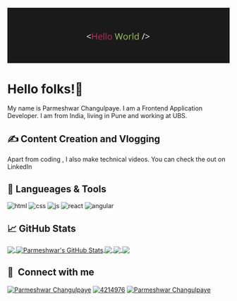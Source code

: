 

<!--
**changulpaye/changulpaye** is a ✨ _special_ ✨ repository because its `README.md` (this file) appears on your GitHub profile.

Here are some ideas to get you started:

- 🔭 I’m currently working on ...
- 🌱 I’m currently learning ...
- 👯 I’m looking to collaborate on ...
- 🤔 I’m looking for help with ...
- 💬 Ask me about ...
- 📫 How to reach me: ...
- 😄 Pronouns: ...
- ⚡ Fun fact: ...
-->
![Header](https://github.com/changulpaye/changulpaye/blob/main/banner.png)

# Hello folks!👋

My name is Parmeshwar Changulpaye. I am a Frontend Application Developer. I am from India, living in Pune and working at UBS.

## &#x270d; Content Creation and Vlogging

Apart from coding , I also make technical videos. You can check the out on LinkedIn

## 🔧 Langueages & Tools
<p align='left'>
  <img src="https://upload.wikimedia.org/wikipedia/commons/thumb/6/61/HTML5_logo_and_wordmark.svg/2048px-HTML5_logo_and_wordmark.svg.png" alt="html" width="40" height="40">
  <img src='https://upload.wikimedia.org/wikipedia/commons/thumb/d/d5/CSS3_logo_and_wordmark.svg/1200px-CSS3_logo_and_wordmark.svg.png' alt="css" width="40" height="40">
  <img src='https://upload.wikimedia.org/wikipedia/commons/6/6a/JavaScript-logo.png' height='30' width='auto' alt="js">
   <img src="https://upload.wikimedia.org/wikipedia/commons/thumb/a/a7/React-icon.svg/1280px-React-icon.svg.png" alt="react" width="auto" height="40"/>
   <img src="https://angular.io/assets/images/logos/angular/angular.svg" alt="angular" width="40" height="40"/>
</p>


## &#x1f4c8; GitHub Stats
<a href="https://github.com/changulpaye/changulpaye">
  <img align="center" src="https://github-readme-stats.vercel.app/api/top-langs/?username=changulpaye&title_color=ffffff&text_color=c9cacc&icon_color=2bbc8a&bg_color=1d1f21&langs_count=3" />
</a>
<a href="https://github.com/changulpaye/changulpaye">
  <img align="center" src="https://github-readme-stats.vercel.app/api?username=changulpaye&show_icons=true&line_height=27&count_private=true&title_color=ffffff&text_color=c9cacc&icon_color=2bbc8a&bg_color=1d1f21" alt="Parmeshwar's GitHub Stats" />
</a>
<a href="https://github.com/changulpaye/changulpaye">
   <img align="center" src="https://github-readme-stats.vercel.app/api/pin/?username=changulpaye&repo=todo-list-react-redux&title_color=ffffff&text_color=c9cacc&icon_color=2bbc8a&bg_color=1d1f21" />
</a>
<a href="https://github.com/changulpaye/changulpaye">
   <img align="center" src="https://github-readme-stats.vercel.app/api/pin/?username=changulpaye&cowin-vaccine&title_color=ffffff&text_color=c9cacc&icon_color=2bbc8a&bg_color=1d1f21" />
</a>
<a href="https://github.com/changulpaye/changulpaye">
   <img align="center" src="https://github-readme-stats.vercel.app/api/pin/?username=changulpaye&repo=react-formik-demo&title_color=ffffff&text_color=c9cacc&icon_color=2bbc8a&bg_color=1d1f21" />
</a>

## 🔗 &nbsp;**Connect with me**
<p align="left">
<a href="https://www.linkedin.com/in/paramchangulpaye" target="blank"><img align="center" src="https://raw.githubusercontent.com/rahuldkjain/github-profile-readme-generator/master/src/images/icons/Social/linked-in-alt.svg" alt="Parmeshwar Changulpaye" height="30" width="40" /></a>
<a href="https://stackoverflow.com/users/2118360" target="blank"><img align="center" src="https://raw.githubusercontent.com/rahuldkjain/github-profile-readme-generator/master/src/images/icons/Social/stack-overflow.svg" alt="4214976" height="30" width="40" /></a>
<a href="https://www.instagram.com/theparameshwar/" target="blank"><img align="center" src="https://raw.githubusercontent.com/rahuldkjain/github-profile-readme-generator/master/src/images/icons/Social/instagram.svg" alt="Parmeshwar Changulpaye" height="30" width="40" /></a>



[1.1]: https://i.imgur.com/Vahbdkj.png (linkedin icon)
